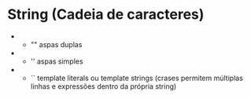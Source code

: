 # String (Cadeia de caracteres)

  * - "" aspas duplas
  * - '' aspas simples
  * - `` template literals ou template strings (crases permitem múltiplas linhas e expressões dentro da própria string)

<script>
  console.log("João")
  console.log('João')
  console.log(`João tem ${1 + 1} frutas`)
<script>